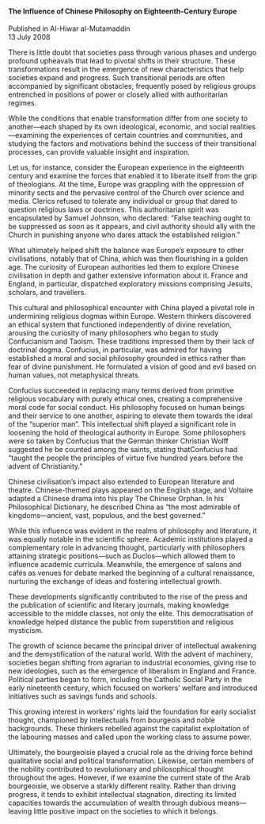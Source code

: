 <h4>The Influence of Chinese Philosophy on Eighteenth-Century Europe</h4>

Published in Al-Hiwar al-Mutamaddin
<br>
13 July 2008

There is little doubt that societies pass through various phases and undergo profound upheavals that lead to pivotal shifts in their structure. These transformations result in the emergence of new characteristics that help societies expand and progress. Such transitional periods are often accompanied by significant obstacles, frequently posed by religious groups entrenched in positions of power or closely allied with authoritarian regimes.

While the conditions that enable transformation differ from one society to another—each shaped by its own ideological, economic, and social realities—examining the experiences of certain countries and communities, and studying the factors and motivations behind the success of their transitional processes, can provide valuable insight and inspiration.

Let us, for instance, consider the European experience in the eighteenth century and examine the forces that enabled it to liberate itself from the grip of theologians. At the time, Europe was grappling with the oppression of minority sects and the pervasive control of the Church over science and media. Clerics refused to tolerate any individual or group that dared to question religious laws or doctrines. This authoritarian spirit was encapsulated by Samuel Johnson, who declared: “False teaching ought to be suppressed as soon as it appears, and civil authority should ally with the Church in punishing anyone who dares attack the established religion.”

What ultimately helped shift the balance was Europe’s exposure to other civilisations, notably that of China, which was then flourishing in a golden age. The curiosity of European authorities led them to explore Chinese civilisation in depth and gather extensive information about it. France and England, in particular, dispatched exploratory missions comprising Jesuits, scholars, and travellers.

This cultural and philosophical encounter with China played a pivotal role in undermining religious dogmas within Europe. Western thinkers discovered an ethical system that functioned independently of divine revelation, arousing the curiosity of many philosophers who began to study Confucianism and Taoism. These traditions impressed them by their lack of doctrinal dogma. Confucius, in particular, was admired for having established a moral and social philosophy grounded in ethics rather than fear of divine punishment. He formulated a vision of good and evil based on human values, not metaphysical threats.

Confucius succeeded in replacing many terms derived from primitive religious vocabulary with purely ethical ones, creating a comprehensive moral code for social conduct. His philosophy focused on human beings and their service to one another, aspiring to elevate them towards the ideal of the “superior man”. This intellectual shift played a significant role in loosening the hold of theological authority in Europe. Some philosophers were so taken by Confucius that the German thinker Christian Wolff suggested he be counted among the saints, stating thatConfucius had “taught the people the principles of virtue five hundred years before the advent of Christianity.”

Chinese civilisation’s impact also extended to European literature and theatre. Chinese-themed plays appeared on the English stage, and Voltaire adapted a Chinese drama into his play The Chinese Orphan. In his Philosophical Dictionary, he described China as “the most admirable of kingdoms—ancient, vast, populous, and the best governed.”

While this influence was evident in the realms of philosophy and literature, it was equally notable in the scientific sphere. Academic institutions played a complementary role in advancing thought, particularly with philosophers attaining strategic positions—such as Duclos—which allowed them to influence academic curricula. Meanwhile, the emergence of salons and cafés as venues for debate marked the beginning of a cultural renaissance, nurturing the exchange of ideas and fostering intellectual growth.

These developments significantly contributed to the rise of the press and the publication of scientific and literary journals, making knowledge accessible to the middle classes, not only the elite. This democratisation of knowledge helped distance the public from superstition and religious mysticism.

The growth of science became the principal driver of intellectual awakening and the demystification of the natural world. With the advent of machinery, societies began shifting from agrarian to industrial economies, giving rise to new ideologies, such as the emergence of liberalism in England and France. Political parties began to form, including the Catholic Social Party in the early nineteenth century, which focused on workers’ welfare and introduced initiatives such as savings funds and schools.

This growing interest in workers’ rights laid the foundation for early socialist thought, championed by intellectuals from bourgeois and noble backgrounds. These thinkers rebelled against the capitalist exploitation of the labouring masses and called upon the working class to assume power.

Ultimately, the bourgeoisie played a crucial role as the driving force behind qualitative social and political transformation. Likewise, certain members of the nobility contributed to revolutionary and philosophical thought throughout the ages. However, if we examine the current state of the Arab bourgeoisie, we observe a starkly different reality. Rather than driving progress, it tends to exhibit intellectual stagnation, directing its limited capacities towards the accumulation of wealth through dubious means—leaving little positive impact on the societies to which it belongs.